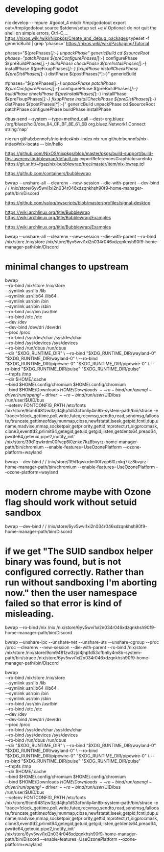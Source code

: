 # developing godot

nix develop --impure .#godot_4
mkdir /tmp/godotout
export out=/tmp/godotout
source $stdenv/setup
set +e # Optional: do not quit the shell on simple errors, Ctrl-C,...
https://nixos.wiki/wiki/Nixpkgs/Create_and_debug_packages
typeset -f genericBuild | grep 'phases='
https://nixos.wiki/wiki/Packaging/Tutorial

phases="${prePhases[*]:-} unpackPhase" genericBuild
cd $sourceRoot
phases="patchPhase ${preConfigurePhases[*]:-}             configurePhase ${preBuildPhases[*]:-} buildPhase checkPhase             ${preInstallPhases[*]:-} installPhase ${preFixupPhases[*]:-} fixupPhase installCheckPhase             ${preDistPhases[*]:-} distPhase ${postPhases[*]:-}" genericBuild


#phases="${prePhases[*]:-} unpackPhase patchPhase ${preConfigurePhases[*]:-}             configurePhase ${preBuildPhases[*]:-} buildPhase checkPhase             ${preInstallPhases[*]:-} installPhase ${preFixupPhases[*]:-} fixupPhase installCheckPhase             ${preDistPhases[*]:-} distPhase ${postPhases[*]:-}" genericBuild
unpackPhase
cd $sourceRoot
patchPhase
configurePhase
buildPhase
installPhase








dbus-send --system --type=method_call --dest=org.bluez /org/bluez/hci0/dev_84_CF_BF_8E_61_6B org.bluez.Network1.Connect string:'nap'


nix run github:bennofs/nix-index#nix-index
nix run github:bennofs/nix-index#nix-locate -- bin/hello


https://github.com/NixOS/nixpkgs/blob/master/pkgs/build-support/build-fhs-userenv-bubblewrap/default.nix
exportReferencesGraph/closureInfo
https://git.sr.ht/~fgaz/nix-bubblewrap/tree/master/item/nix-bwrap.tcl

https://github.com/containers/bubblewrap

bwrap --unshare-all --clearenv --new-session --die-with-parent --dev-bind / / /nix/store/6yv5wvi1xi2n034r046xdzqnkhsh90f9-home-manager-path/bin/Discord

https://github.com/valoq/bwscripts/blob/master/profiles/signal-desktop

https://wiki.archlinux.org/title/Bubblewrap
https://wiki.archlinux.org/title/Bubblewrap/Examples

https://wiki.archlinux.org/title/Bubblewrap/Examples

bwrap --unshare-all --clearenv --new-session --die-with-parent --ro-bind /nix/store /nix/store /nix/store/6yv5wvi1xi2n034r046xdzqnkhsh90f9-home-manager-path/bin/Discord

# minimal changes to upstream

bwrap \
    --ro-bind /nix/store /nix/store \
    --symlink usr/lib /lib \
    --symlink usr/lib64 /lib64 \
    --symlink usr/bin /bin \
    --symlink usr/bin /sbin \
    --ro-bind /usr/bin /usr/bin \
    --ro-bind /etc /etc \
    --dev /dev \
    --dev-bind /dev/dri /dev/dri \
    --proc /proc \
    --ro-bind /sys/dev/char /sys/dev/char \
    --ro-bind /sys/devices /sys/devices \
    --ro-bind /run/dbus /run/dbus \
    --dir "$XDG_RUNTIME_DIR" \
    --ro-bind "$XDG_RUNTIME_DIR/wayland-0" "$XDG_RUNTIME_DIR/wayland-0" \
    --ro-bind "$XDG_RUNTIME_DIR/pipewire-0" "$XDG_RUNTIME_DIR/pipewire-0" \
    --ro-bind "$XDG_RUNTIME_DIR/pulse" "$XDG_RUNTIME_DIR/pulse" \
    --tmpfs /tmp \
    --dir $HOME/.cache \
    --bind $HOME/.config/chromium $HOME/.config/chromium \
    --bind $HOME/Downloads $HOME/Downloads \
    --ro-bind /run/opengl-driver /run/opengl-driver \
    --ro-bind /run/user/$UID/bus /run/user/$UID/bus \
    --setenv FONTCONFIG_PATH /etc/fonts \
    /nix/store/9cm9481zw3zjd4jhp1d53cfbnliy4m8b-system-path/bin/strace -e 'trace=!clock_gettime,poll,write,futex,recvmsg,sendto,read,sendmsg,fallocate,ftruncate,gettimeofday,munmap,close,newfstatat,lseek,getpid,fcntl,dup,uname,madvise,mmap,socketpair,getpriority,gettid,mprotect,rt_sigprocmask,clone3,eventfd2,prlimit64,getegid,getuid,getgid,listen,getdents64,pread64,pwrite64,geteuid,pipe2,inotify_init' /nix/store/39d1qwkrdm00fvcp6l0znkq7kz8bvyrz-home-manager-path/bin/chromium --enable-features=UseOzonePlatform --ozone-platform=wayland

bwrap --dev-bind / / /nix/store/39d1qwkrdm00fvcp6l0znkq7kz8bvyrz-home-manager-path/bin/chromium --enable-features=UseOzonePlatform --ozone-platform=wayland

# modern chrome maybe with Ozone flag should work without setuid sandbox

bwrap --dev-bind / / /nix/store/6yv5wvi1xi2n034r046xdzqnkhsh90f9-home-manager-path/bin/Discord

# if we get "The SUID sandbox helper binary was found, but is not configured correctly. Rather than run without sandboxing I'm aborting now." then the user namespace failed so that error is kind of misleading.

bwrap --ro-bind /nix /nix /nix/store/6yv5wvi1xi2n034r046xdzqnkhsh90f9-home-manager-path/bin/Discord

bwrap --unshare-ipc --unshare-net --unshare-uts --unshare-cgroup --proc /proc --clearenv --new-session --die-with-parent --ro-bind /nix/store /nix/store /nix/store/9cm9481zw3zjd4jhp1d53cfbnliy4m8b-system-path/bin/strace /nix/store/6yv5wvi1xi2n034r046xdzqnkhsh90f9-home-manager-path/bin/Discord


bwrap \
    --ro-bind /nix/store /nix/store \
    --symlink usr/lib /lib \
    --symlink usr/lib64 /lib64 \
    --symlink usr/bin /bin \
    --symlink usr/bin /sbin \
    --ro-bind /usr/bin /usr/bin \
    --ro-bind /etc /etc \
    --dev /dev \
    --dev-bind /dev/dri /dev/dri \
    --proc /proc \
    --ro-bind /sys/dev/char /sys/dev/char \
    --ro-bind /sys/devices /sys/devices \
    --ro-bind /run/dbus /run/dbus \
    --dir "$XDG_RUNTIME_DIR" \
    --ro-bind "$XDG_RUNTIME_DIR/wayland-0" "$XDG_RUNTIME_DIR/wayland-0" \
    --ro-bind "$XDG_RUNTIME_DIR/pipewire-0" "$XDG_RUNTIME_DIR/pipewire-0" \
    --ro-bind "$XDG_RUNTIME_DIR/pulse" "$XDG_RUNTIME_DIR/pulse" \
    --tmpfs /tmp \
    --dir $HOME/.cache \
    --bind $HOME/.config/chromium $HOME/.config/chromium \
    --bind $HOME/Downloads $HOME/Downloads \
    --ro-bind /run/opengl-driver /run/opengl-driver \
    --ro-bind /run/user/$UID/bus /run/user/$UID/bus \
    --setenv FONTCONFIG_PATH /etc/fonts \
    /nix/store/9cm9481zw3zjd4jhp1d53cfbnliy4m8b-system-path/bin/strace -e 'trace=!clock_gettime,poll,write,futex,recvmsg,sendto,read,sendmsg,fallocate,ftruncate,gettimeofday,munmap,close,newfstatat,lseek,getpid,fcntl,dup,uname,madvise,mmap,socketpair,getpriority,gettid,mprotect,rt_sigprocmask,clone3,eventfd2,prlimit64,getegid,getuid,getgid,listen,getdents64,pread64,pwrite64,geteuid,pipe2,inotify_init' /nix/store/6yv5wvi1xi2n034r046xdzqnkhsh90f9-home-manager-path/bin/Discord --enable-features=UseOzonePlatform --ozone-platform=wayland
